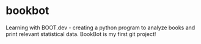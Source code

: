 # bookbot
Learning with BOOT.dev - creating a python program to analyze books and print relevant statistical data.
BookBot is my first git project!
